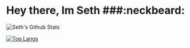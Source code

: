 # Hey there, Im Seth ###:neckbeard:
                      

![Seth's Github Stats](https://github-readme-stats.vercel.app/api?username=Medeirosseth&show_icons=true&theme=default)


[![Top Langs](https://github-readme-stats.vercel.app/api/top-langs/?username=Medeirosseth&layout=compact)](https://github.com/anuraghazra/github-readme-stats)
